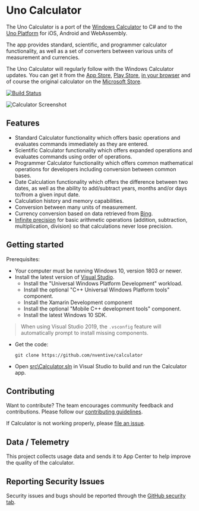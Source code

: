 # Uno Calculator

The Uno Calculator is a port of the [Windows Calculator](https://github.com/microsoft/calculator) to C# and to the [Uno Platform](https://platform.uno) for iOS, Android and WebAssembly.

The app provides standard, scientific, and programmer calculator functionality, as well as a set of converters between various units of measurement and currencies.

The Uno Calculator will regularly follow with the Windows Calculator updates. You can get it from the [App Store](https://bit.ly/calc-ios), [Play Store](https://play.google.com/store/apps/details?id=uno.platform.calculator), [in your browser](https://calculator.platform.uno) and of course the original calculator on the [Microsoft Store](https://www.microsoft.com/store/apps/9WZDNCRFHVN5).

[![Build Status](https://uno-platform.visualstudio.com/Uno%20Platform/_apis/build/status/Uno%20Platform/Calculator%20CI?branchName=uno)](https://uno-platform.visualstudio.com/Uno%20Platform/_build?definitionId=55&_a=summary)

  ![Calculator Screenshot](docs/Images/CalculatorScreenshot.png)

## Features
- Standard Calculator functionality which offers basic operations and evaluates commands immediately as they are entered.
- Scientific Calculator functionality which offers expanded operations and evaluates commands using order of operations.
- Programmer Calculator functionality which offers common mathematical operations for developers including conversion between common bases.
- Date Calculation functionality which offers the difference between two dates, as well as the ability to add/subtract years, months and/or days to/from a given input date.
- Calculation history and memory capabilities.
- Conversion between many units of measurement.
- Currency conversion based on data retrieved from [Bing](https://www.bing.com).
- [Infinite precision](https://en.wikipedia.org/wiki/Arbitrary-precision_arithmetic) for basic
  arithmetic operations (addition, subtraction, multiplication, division) so that calculations
  never lose precision.

## Getting started
Prerequisites:
- Your computer must be running Windows 10, version 1803 or newer.
- Install the latest version of [Visual Studio](https://developer.microsoft.com/en-us/windows/downloads).
  - Install the "Universal Windows Platform Development" workload.
  - Install the optional "C++ Universal Windows Platform tools" component.
  - Install the Xamarin Development component
  - Install the optional "Mobile C++ development tools" component.
  - Install the latest Windows 10 SDK.

> When using Visual Studio 2019, the `.vsconfig` feature will automatically prompt to install missing components.

- Get the code:
    ```
    git clone https://github.com/nventive/calculator
    ```

- Open [src\Calculator.sln](/src/Calculator.sln) in Visual Studio to build and run the Calculator app.

## Contributing
Want to contribute? The team encourages community feedback and contributions. Please follow our [contributing guidelines](CONTRIBUTING.md).

If Calculator is not working properly, please [file an issue](https://github.com/nventive/calculator/issues).

## Data / Telemetry
This project collects usage data and sends it to App Center to help improve the quality of the calculator.

## Reporting Security Issues
Security issues and bugs should be reported through the [GitHub security tab](https://github.com/nventive/calculator/security).
